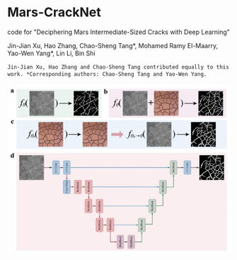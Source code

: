 # Mars-CrackNet
code for "Deciphering Mars Intermediate-Sized Cracks with Deep Learning"

Jin-Jian Xu, Hao Zhang, Chao-Sheng Tang*, Mohamed Ramy El-Maarry, Yao-Wen Yang*, Lin Li, Bin Shi

```
Jin-Jian Xu, Hao Zhang and Chao-Sheng Tang contributed equally to this work. *Corresponding authors: Chao-Sheng Tang and Yao-Wen Yang.
```

![Image](imgs/Mars-CrackNet.png)
